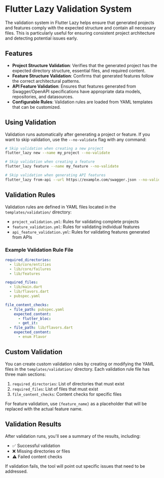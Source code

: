 # Flutter Lazy Validation System

The validation system in Flutter Lazy helps ensure that generated projects and features comply with the expected structure and contain all necessary files. This is particularly useful for ensuring consistent project architecture and detecting potential issues early.

## Features

- **Project Structure Validation**: Verifies that the generated project has the expected directory structure, essential files, and required content.
- **Feature Structure Validation**: Confirms that generated features follow the correct architectural patterns.
- **API Feature Validation**: Ensures that features generated from Swagger/OpenAPI specifications have appropriate data models, repositories, and datasources.
- **Configurable Rules**: Validation rules are loaded from YAML templates that can be customized.

## Using Validation

Validation runs automatically after generating a project or feature. If you want to skip validation, use the `--no-validate` flag with any command:

```bash
# Skip validation when creating a new project
flutter_lazy new --name my_project --no-validate

# Skip validation when creating a feature
flutter_lazy feature --name my_feature --no-validate

# Skip validation when generating API features
flutter_lazy from-api --url https://example.com/swagger.json --no-validate
```

## Validation Rules

Validation rules are defined in YAML files located in the `templates/validation/` directory:

- `project_validation.yml`: Rules for validating complete projects
- `feature_validation.yml`: Rules for validating individual features
- `api_feature_validation.yml`: Rules for validating features generated from APIs

### Example Validation Rule File

```yaml
required_directories:
  - lib/core/entities
  - lib/core/failures
  - lib/features

required_files:
  - lib/main.dart
  - lib/flavors.dart
  - pubspec.yaml

file_content_checks:
  - file_path: pubspec.yaml
    expected_content:
      - flutter_bloc:
      - get_it:
  - file_path: lib/flavors.dart
    expected_content:
      - enum Flavor
```

## Custom Validation

You can create custom validation rules by creating or modifying the YAML files in the `templates/validation/` directory. Each validation rule file has three main sections:

1. `required_directories`: List of directories that must exist
2. `required_files`: List of files that must exist
3. `file_content_checks`: Content checks for specific files

For feature validation, use `{feature_name}` as a placeholder that will be replaced with the actual feature name.

## Validation Results

After validation runs, you'll see a summary of the results, including:

- ✅ Successful validation
- ❌ Missing directories or files
- ⚠️ Failed content checks

If validation fails, the tool will point out specific issues that need to be addressed.
